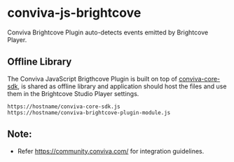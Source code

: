 # conviva-js-brightcove
Conviva Brightcove Plugin auto-detects events emitted by Brightcove Player.

## Offline Library
The Conviva JavaScript Brigthcove Plugin is built on top of <a href="https://github.com/Conviva/conviva-js-coresdk">conviva-core-sdk</a>, is shared as offline library and application should host the files and use them in the Brightcove Studio Player settings.

```å
https://hostname/conviva-core-sdk.js
https://hostname/conviva-brightcove-plugin-module.js
```

## Note:
* Refer https://community.conviva.com/ for integration guidelines.